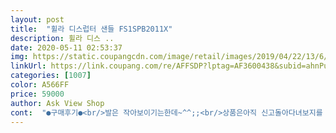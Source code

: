 ```yaml
---
layout: post 
title:  "휠라 디스럽터 샌들 FS1SPB2011X" 
description: 휠라 디스 ..
date: 2020-05-11 02:53:37 
img: https://static.coupangcdn.com/image/retail/images/2019/04/22/13/6/74492e6b-1aae-4597-b52a-5aaadb992bad.jpg 
linkUrl: https://link.coupang.com/re/AFFSDP?lptag=AF3600438&subid=ahnPublicAsk&pageKey=1343349689&itemId=2370751098&vendorItemId=4669616668&traceid=V0-113-be6d32c1334ed99d 
categories: [1007] 
color: A566FF 
price: 59000 
author: Ask View Shop 
cont:  "●구매후기●<br/>발은 작아보이기는한데~^^;;<br/>상품은아직 신고돌아다녀보지를 않아서 잘은 모르겠지만 맘에는들어서 다섯개예요 검정색이라 그냥 무난하겠지했는데 괜찮아요<br/>잘신겠습니다 그런데 발볼이 커보이네욥?<br/>중학생 조카에게 선물로 사줬습니다.<br/> 사이즈가 좀 크다고 하긴 했지만 그냥 잘 신고 있어요<br/>튼튼하고 무겁지않고 생각보다 투박하지 않고 키높이도 되고 좋아요~<br/>" 
---
```

